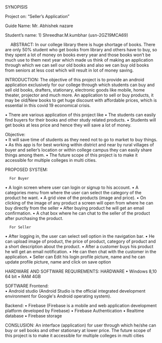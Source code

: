 SYNOPISIS

Project on:
“Seller’s Application”
 

Guide Name: 		Mr. Abhishek nazare

Student’s name:     1) Shreedhar.M.kumbhar (usn-2GZ19MCA69)
				                                    


 
ABSTRACT:  In our college library there is huge shortage of books. There are only 50% student who get books from library and others have to buy, so they spent a lot of money on books every year and those books won’t be much use to them next year which made us think of making an application through which we can sell our old books and also we can buy old books from seniors at less cost which will result in lot of money saving.

INTRODUCTION:
The objective of this project is to provide an android application exclusively for our college through which students can buy and sell old books, drafters, stationary, electronic goods like mobile, home theater, projector and much more. An application to sell or buy products, it may be old/New books to get huge discount with affordable prices, which is essential in this covid 19 economical crisis.

•	There are various application of this project like
•	The students can easily find buyers for their books and other study related products.
•	Students will get books at less price and hence they will save a lot of money.

Objective:  
•	It will save time of students as they need not to go to market to buy things.
•	As this app is for best working within district and near by rural villages of buyer and seller’s location or within college campus they can easily share things among them.
•	The future scope of this project is to make it accessible for multiple colleges in multi cities.


              
          
 PROPOSED SYSTEM:
      
      For Buyer
•	A login screen where user can login or signup to his account.
•	A categories menu from where the user can select the category of the product he want.
•	A grid view of the products (image and price).
•	On clicking of the image of any product a screen will open from where he can buy directly from the seller
•	After buying product he will get an email confirmation.
•	A chat box where he can chat to the seller of the product after purchasing the product.
     


      For Seller
•	After logging in, the user can select sell option in the navigation bar.
•	He can upload image of product, the price of product, category of product and a short description about the product.
•	After a customer buys his product he will get an email notification.
•	He can then chat with the customer in the application.
•	Seller can Edit his login profile picture, name and he can update profile picture, name and click on save option

HARDWARE AND SOFTWARE REQUIREMENTS:
HARDWARE
•	Windows 8,10 64 bit
•	RAM 4GB

SOFTWARE
Frontend:  
•	Android studio (Android Studio is the official integrated development environment for Google's Android operating system).

Backend:
•	Firebase (Firebase is a mobile and web application development platform developed by Firebase)
•	Firebase Authentication
•	Realtime database
•	Firebase storage

CONSLUSION: An interface (application) for user through which he/she can buy or sell books and other stationary at lower price. The future scope of this project is to make it accessible for multiple colleges in multi cities
